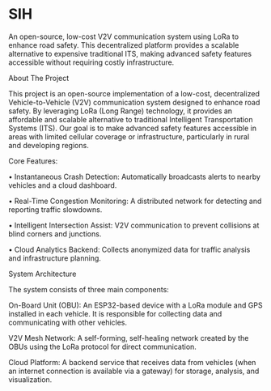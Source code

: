 # SIH
An open-source, low-cost V2V communication system using LoRa to enhance road safety. This decentralized platform provides a scalable alternative to expensive traditional ITS, making advanced safety features accessible without requiring costly infrastructure.


About The Project

This project is an open-source implementation of a low-cost, decentralized Vehicle-to-Vehicle (V2V) communication system designed to enhance road safety. By leveraging LoRa (Long Range) technology, it provides an affordable and scalable alternative to traditional Intelligent Transportation Systems (ITS). Our goal is to make advanced safety features accessible in areas with limited cellular coverage or infrastructure, particularly in rural and developing regions.


Core Features:

• Instantaneous Crash Detection: Automatically broadcasts alerts to nearby vehicles and a cloud dashboard.

• Real-Time Congestion Monitoring: A distributed network for detecting and reporting traffic slowdowns.

• Intelligent Intersection Assist: V2V communication to prevent collisions at blind corners and junctions.

• Cloud Analytics Backend: Collects anonymized data for traffic analysis and infrastructure planning.


System Architecture

The system consists of three main components:

On-Board Unit (OBU): An ESP32-based device with a LoRa module and GPS installed in each vehicle. It is responsible for collecting data and communicating with other vehicles.

V2V Mesh Network: A self-forming, self-healing network created by the OBUs using the LoRa protocol for direct communication.

Cloud Platform: A backend service that receives data from vehicles (when an internet connection is available via a gateway) for storage, analysis, and visualization.

